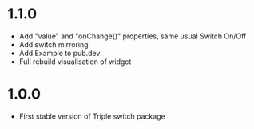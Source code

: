 # 1.1.0

* Add "value" and "onChange()" properties, same usual Switch On/Off
* Add switch mirroring
* Add Example to pub.dev
* Full rebuild visualisation of widget

# 1.0.0 

* First stable version of Triple switch package
